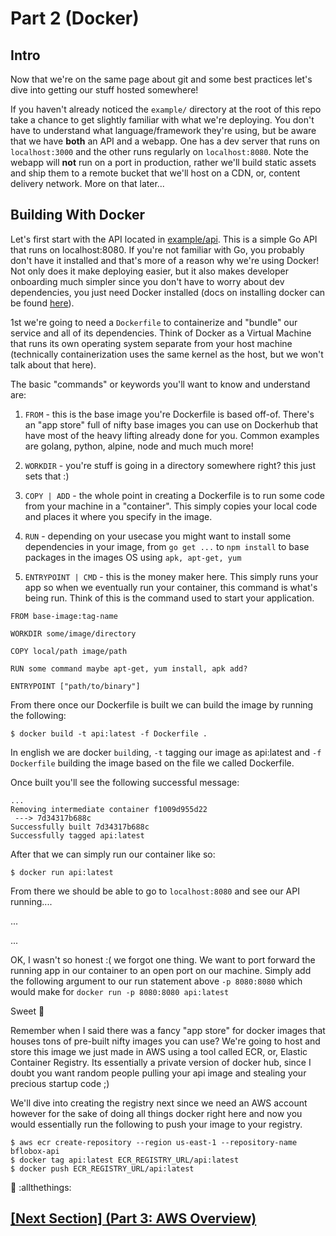 # Part 2 (Docker)

## Intro 

Now that we're on the same page about git and some best practices let's dive into getting our stuff hosted somewhere!

If you haven't already noticed the `example/` directory at the root of this repo take a chance to get slightly familiar with what we're deploying. You don't have to understand what language/framework they're using, but be aware that we have **both** an API and a webapp. One has a dev server that runs on `localhost:3000` and the other runs regularly on `localhost:8080`. Note the webapp will __not__ run on a port in production, rather we'll build static assets and ship them to a remote bucket that we'll host on a CDN, or, content delivery network. More on that later...

## Building With Docker

Let's first start with the API located in [example/api](../example/api). This is a simple Go API that runs on localhost:8080. If you're not familiar with Go, you probably don't have it installed and that's more of a reason why we're using Docker! Not only does it make deploying easier, but it also makes developer onboarding much simpler since you don't have to worry about dev dependencies, you just need Docker installed (docs on installing docker can be found [here](https://docs.docker.com/get-docker/)).

1st we're going to need a `Dockerfile` to containerize and "bundle" our service and all of its dependencies. Think of Docker as a Virtual Machine that runs its own operating system separate from your host machine (technically containerization uses the same kernel as the host, but we won't talk about that here).

The basic "commands" or keywords you'll want to know and understand are:

1. `FROM` - this is the base image you're Dockerfile is based off-of. There's an "app store" full of nifty base images you can use on Dockerhub that have most of the heavy lifting already done for you. Common examples are golang, python, alpine, node and much much more!

2. `WORKDIR` - you're stuff is going in a directory somewhere right? this just sets that :)

3. `COPY | ADD` - the whole point in creating a Dockerfile is to run some code from your machine in a "container". This simply copies your local code and places it where you specify in the image.

4. `RUN` - depending on your usecase you might want to install some dependencies in your image, from `go get ...` to `npm install` to base packages in the images OS using `apk, apt-get, yum`

5. `ENTRYPOINT | CMD` - this is the money maker here. This simply runs your app so when we eventually run your container, this command is what's being run. Think of this is the command used to start your application.

```
FROM base-image:tag-name

WORKDIR some/image/directory

COPY local/path image/path

RUN some command maybe apt-get, yum install, apk add?

ENTRYPOINT ["path/to/binary"]
```

From there once our Dockerfile is built we can build the image by running the following:

```
$ docker build -t api:latest -f Dockerfile . 
```

In english we are docker `build`ing, `-t` tagging our image as api:latest and `-f Dockerfile` building the image based on the file we called Dockerfile.

Once built you'll see the following successful message:

```
...
Removing intermediate container f1009d955d22
 ---> 7d34317b688c
Successfully built 7d34317b688c
Successfully tagged api:latest
```

After that we can simply run our container like so:

```
$ docker run api:latest
```

From there we should be able to go to `localhost:8080` and see our API running....

...

...

OK, I wasn't so honest :( we forgot one thing. We want to port forward the running app in our container to an open port on our machine. Simply add the following argument to our run statement above `-p 8080:8080` which would make for `docker run -p 8080:8080 api:latest`

Sweet :tada:

Remember when I said there was a fancy "app store" for docker images that houses tons of pre-built nifty images you can use? We're going to host and store this image we just made in AWS using a tool called ECR, or, Elastic Container Registry. Its essentially a private version of docker hub, since I doubt you want random people pulling your api image and stealing your precious startup code ;)

We'll dive into creating the registry next since we need an AWS account however for the sake of doing all things docker right here and now you would essentially run the following to push your image to your registry.

```
$ aws ecr create-repository --region us-east-1 --repository-name bflobox-api
$ docker tag api:latest ECR_REGISTRY_URL/api:latest
$ docker push ECR_REGISTRY_URL/api:latest
```

:tada: :allthethings:

## [[Next Section] (Part 3: AWS Overview)](p3-aws-overview.md)